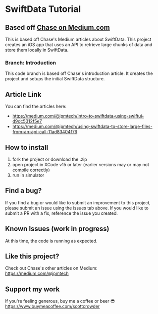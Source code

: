 # SwiftData Tutorial

## Based off <a href="https://medium.com/@jpmtech">Chase on Medium.com</a>

This is based off Chase's Medium articles about SwiftData. This project creates an iOS app that uses an API to retrieve large chunks of data and store them locally in SwiftData.

### Branch: Introduction

This code branch is based off Chase's introduction article. It creates the project and setups the initial SwiftData structure.

## Article Link

You can find the articles here: 
* https://medium.com/@jpmtech/intro-to-swiftdata-using-swiftui-d9dc5312f5e7
* https://medium.com/@jpmtech/using-swiftdata-to-store-large-files-from-an-api-call-11ad83404f76

## How to install

1. fork the project or download the .zip
2. open project in XCode v15 or later (earlier versions may or may not compile correctly)
3. run in simulator

## Find a bug?

If you find a bug or would like to submit an improvement to this project, please submit an issue using the issues tab above. If you would like to submit a PR with a fix, reference the issue you created.

## Known Issues (work in progress)

At this time, the code is running as expected.

## Like this project?

Check out Chase's other articles on Medium: https://medium.com/@jpmtech

## Support my work

If you're feeling generous, buy me a coffee or beer 😎 https://www.buymeacoffee.com/scottcrowder
